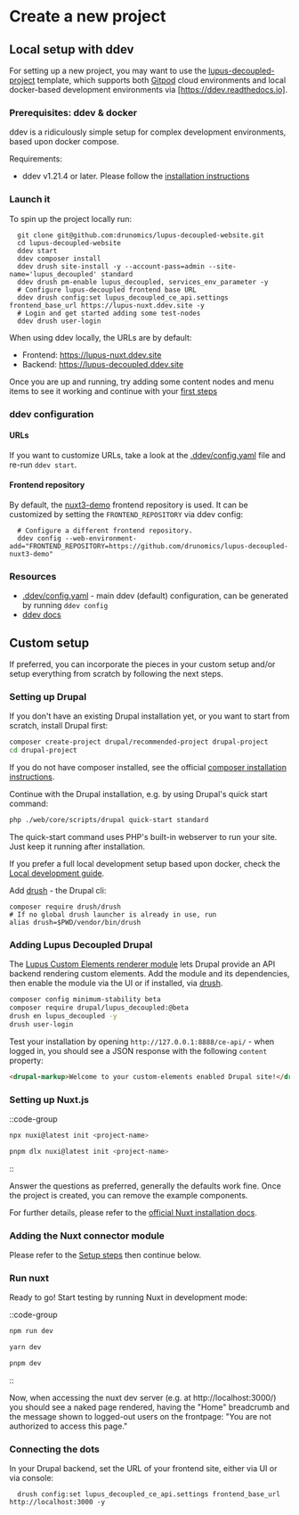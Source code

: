 # Create a new project

## Local setup with ddev

For setting up a new project, you may want to use the [lupus-decoupled-project](https://github.com/drunomics/lupus-decoupled-project/) template, which supports both [Gitpod](https://gitpod.io)
cloud environments and local docker-based development environments via [https://ddev.readthedocs.io].

### Prerequisites: ddev & docker

ddev is a ridiculously simple setup for complex development environments, based upon docker compose.

Requirements:
* ddev v1.21.4 or later. Please follow the [installation instructions](https://ddev.readthedocs.io/en/latest/users/install/ddev-installation/)

### Launch it

To spin up the project locally run:

      git clone git@github.com:drunomics/lupus-decoupled-website.git
      cd lupus-decoupled-website
      ddev start
      ddev composer install
      ddev drush site-install -y --account-pass=admin --site-name='lupus_decoupled' standard
      ddev drush pm-enable lupus_decoupled, services_env_parameter -y
      # Configure lupus-decoupled frontend base URL
      ddev drush config:set lupus_decoupled_ce_api.settings frontend_base_url https://lupus-nuxt.ddev.site -y
      # Login and get started adding some test-nodes
      ddev drush user-login

When using ddev locally, the URLs are by default:

  * Frontend: https://lupus-nuxt.ddev.site
  * Backend: https://lupus-decoupled.ddev.site


Once you are up and running, try adding some content nodes and menu items to see it working and continue with your [first steps](/get-started/first-steps)


### ddev configuration

#### URLs

If you want to customize URLs, take a look at the [.ddev/config.yaml](https://github.com/drunomics/lupus-decoupled-project/blob/main/.ddev/config.yaml) file and re-run `ddev start`.

#### Frontend repository

By default, the [nuxt3-demo](https://github.com/drunomics/lupus-decoupled-nuxt3-demo) frontend repository is used. It can be customized by setting the `FRONTEND_REPOSITORY` via ddev config:

      # Configure a different frontend repository.
      ddev config --web-environment-add="FRONTEND_REPOSITORY=https://github.com/drunomics/lupus-decoupled-nuxt3-demo"


### Resources

* [.ddev/config.yaml](https://github.com/drunomics/lupus-decoupled-project/blob/main/.ddev/config.yaml) - main ddev (default) configuration, can be generated by running `ddev config`
* [ddev docs](https://ddev.readthedocs.io)


## Custom setup

If preferred, you can incorporate the pieces in your custom setup and/or setup everything from scratch by following the next steps.

### Setting up Drupal

If you don't have an existing Drupal installation yet, or you want to start from scratch,
install Drupal first:

```bash
composer create-project drupal/recommended-project drupal-project
cd drupal-project
```

If you do not have composer installed, see the official [composer installation instructions](https://getcomposer.org/download/).

Continue with the Drupal installation, e.g. by using Drupal's quick start command:
```bash
php ./web/core/scripts/drupal quick-start standard
```

The quick-start command uses PHP's built-in webserver to run your site. Just keep it running after installation.

If you prefer a full local development setup based upon docker, check the
[Local development guide](https://www.drupal.org/docs/official_docs/en/_local_development_guide.html).

Add [drush](https://drush.org) - the Drupal cli:

```
composer require drush/drush
# If no global drush launcher is already in use, run
alias drush=$PWD/vendor/bin/drush
```

### Adding Lupus Decoupled Drupal

The [Lupus Custom Elements renderer module](https://www.drupal.org/project/lupus_ce_renderer) lets Drupal provide
an API backend rendering custom elements. Add the module and its dependencies, then enable the module
via the UI or if installed, via [drush](https://drush.org).

```bash
composer config minimum-stability beta
composer require drupal/lupus_decoupled:@beta
drush en lupus_decoupled -y
drush user-login
```

Test your installation by opening `http://127.0.0.1:8888/ce-api/` - when logged in,
you should see a JSON response with the following `content` property:

```html
<drupal-markup>Welcome to your custom-elements enabled Drupal site!</drupal-markup>
```

### Setting up Nuxt.js


::code-group
  ```bash [npx]
  npx nuxi@latest init <project-name>
  ```

  ```bash [pnpm]
  pnpm dlx nuxi@latest init <project-name>
  ```
::

Answer the questions as preferred, generally the defaults work fine.
Once the project is created, you can remove the example components.

For further details, please refer to the [official Nuxt installation docs](https://nuxt.com/docs/getting-started/installation).


### Adding the Nuxt connector module

Please refer to the [Setup steps](/nuxt/drupal-ce-connector) then continue below.

### Run nuxt

Ready to go! Start testing by running Nuxt in development mode:

::code-group
  ```bash [npm]
  npm run dev
  ```
  ```bash [yarn]
  yarn dev
  ```
  ```bash [pnpm]
  pnpm dev
  ```
::

Now, when accessing the nuxt dev server (e.g. at http://localhost:3000/)
you should see a naked page rendered, having the "Home" breadcrumb
and the message shown to logged-out users on the frontpage:
"You are not authorized to access this page."

### Connecting the dots

In your Drupal backend, set the URL of your frontend site, either via UI or via console:


      drush config:set lupus_decoupled_ce_api.settings frontend_base_url http://localhost:3000 -y

